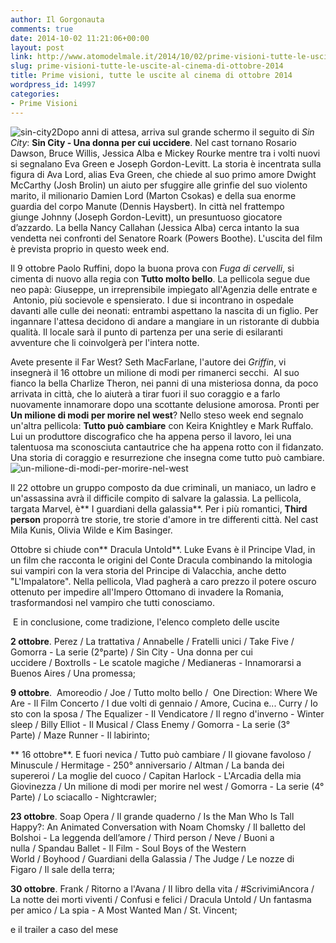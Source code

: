 ```yaml
---
author: Il Gorgonauta
comments: true
date: 2014-10-02 11:21:06+00:00
layout: post
link: http://www.atomodelmale.it/2014/10/02/prime-visioni-tutte-le-uscite-al-cinema-di-ottobre-2014/
slug: prime-visioni-tutte-le-uscite-al-cinema-di-ottobre-2014
title: Prime visioni, tutte le uscite al cinema di ottobre 2014
wordpress_id: 14997
categories:
- Prime Visioni
---
```


![sin-city2](http://www.atomodelmale.it/wp-content/uploads/2014/10/sin-city2-300x213.jpg)Dopo anni di attesa, arriva sul grande schermo il seguito di _Sin City_: **Sin City - Una donna per cui uccidere**. Nel cast tornano Rosario Dawson, Bruce Willis, Jessica Alba e Mickey Rourke mentre tra i volti nuovi si segnalano Eva Green e Joseph Gordon-Levitt. La storia è incentrata sulla figura di Ava Lord, alias Eva Green, che chiede al suo primo amore Dwight McCarthy (Josh Brolin) un aiuto per sfuggire alle grinfie del suo violento marito, il milionario Damien Lord (Marton Csokas) e della sua enorme guardia del corpo Manute (Dennis Haysbert). In città nel frattempo giunge Johnny (Joseph Gordon-Levitt), un presuntuoso giocatore d’azzardo. La bella Nancy Callahan (Jessica Alba) cerca intanto la sua vendetta nei confronti del Senatore Roark (Powers Boothe). L'uscita del film è prevista proprio in questo week end.

Il 9 ottobre Paolo Ruffini, dopo la buona prova con _Fuga di cervelli_, si cimenta di nuovo alla regia con **Tutto molto bello**. La pellicola segue due neo papà: Giuseppe, un irreprensibile impiegato all'Agenzia delle entrate e  Antonio, più socievole e spensierato. I due si incontrano in ospedale davanti alle culle dei neonati: entrambi aspettano la nascita di un figlio. Per ingannare l'attesa decidono di andare a mangiare in un ristorante di dubbia qualità. Il locale sarà il punto di partenza per una serie di esilaranti avventure che li coinvolgerà per l'intera notte.


Avete presente il Far West? Seth MacFarlane, l'autore dei _Griffin_, vi insegnerà il 16 ottobre un milione di modi per rimanerci secchi.  Al suo fianco la bella Charlize Theron, nei panni di una misteriosa donna, da poco arrivata in città, che lo aiuterà a tirar fuori il suo coraggio e a farlo nuovamente innamorare dopo una scottante delusione amorosa. Pronti per **Un milione di modi per morire nel west**? Nello steso week end segnalo un'altra pellicola: **Tutto può cambiare** con Keira Knightley e Mark Ruffalo. Lui un produttore discografico che ha appena perso il lavoro, lei una talentuosa ma sconosciuta cantautrice che ha appena rotto con il fidanzato. Una storia di coraggio e resurrezione che insegna come tutto può cambiare.![un-milione-di-modi-per-morire-nel-west](http://www.atomodelmale.it/wp-content/uploads/2014/10/un-milione-di-modi-per-morire-nel-west-300x150.png)

Il 22 ottobre un gruppo composto da due criminali, un maniaco, un ladro e un'assassina avrà il difficile compito di salvare la galassia. La pellicola, targata Marvel, è** I guardiani della galassia**. Per i più romantici, **Third person** proporrà tre storie, tre storie d'amore in tre differenti città. Nel cast Mila Kunis, Olivia Wilde e Kim Basinger.

Ottobre si chiude con** Dracula Untold**. Luke Evans è il Principe Vlad, in un film che racconta le origini del Conte Dracula combinando la mitologia sui vampiri con la vera storia del Principe di Valacchia, anche detto "L'Impalatore". Nella pellicola, Vlad pagherà a caro prezzo il potere oscuro ottenuto per impedire all'Impero Ottomano di invadere la Romania, trasformandosi nel vampiro che tutti conosciamo.



 E in conclusione, come tradizione, l'elenco completo delle uscite



**2 ottobre**. Perez / La trattativa / Annabelle / Fratelli unici / Take Five / Gomorra - La serie (2°parte) / Sin City - Una donna per cui uccidere / Boxtrolls - Le scatole magiche / Medianeras - Innamorarsi a Buenos Aires / Una promessa;

**9 ottobre**.  Amoreodio / Joe / Tutto molto bello /  One Direction: Where We Are - Il Film Concerto / I due volti di gennaio / Amore, Cucina e... Curry / Io sto con la sposa / The Equalizer - Il Vendicatore / Il regno d'inverno - Winter sleep / Billy Elliot - Il Musical / Class Enemy / Gomorra - La serie (3° Parte) / Maze Runner - Il labirinto;

** 16 ottobre**. E fuori nevica / Tutto può cambiare / Il giovane favoloso / Minuscule / Hermitage - 250° anniversario / Altman / La banda dei supereroi / La moglie del cuoco / Capitan Harlock - L'Arcadia della mia Giovinezza / Un milione di modi per morire nel west / Gomorra - La serie (4° Parte) / Lo sciacallo - Nightcrawler;

**23 ottobre**. Soap Opera / Il grande quaderno / Is the Man Who Is Tall Happy?: An Animated Conversation with Noam Chomsky / Il balletto del Bolshoi - La leggenda dell’amore / Third person / Neve / Buoni a nulla / Spandau Ballet - Il Film - Soul Boys of the Western World / Boyhood / Guardiani della Galassia / The Judge / Le nozze di Figaro / Il sale della terra;

**30 ottobre**. Frank / Ritorno a l'Avana / Il libro della vita / #ScrivimiAncora / La notte dei morti viventi / Confusi e felici / Dracula Untold / Un fantasma per amico / La spia - A Most Wanted Man / St. Vincent;



e il trailer a caso del mese




